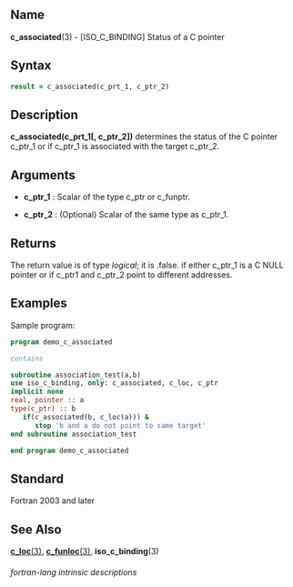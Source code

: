 ## __Name__

__c\_associated__(3) - \[ISO\_C\_BINDING\] Status of a C pointer


## __Syntax__
```fortran
result = c_associated(c_prt_1, c_ptr_2)
```
## __Description__

__c\_associated(c\_prt\_1\[, c\_ptr\_2\])__ determines the status of the
C pointer c\_ptr\_1 or if c\_ptr\_1 is associated with the target
c\_ptr\_2.

## __Arguments__

  - __c\_ptr\_1__
    : Scalar of the type c\_ptr or c\_funptr.

  - __c\_ptr\_2__
    : (Optional) Scalar of the same type as c\_ptr\_1.

## __Returns__

The return value is of type _logical_; it is .false. if either c\_ptr\_1
is a C NULL pointer or if c\_ptr1 and c\_ptr\_2 point to different
addresses.

## __Examples__

Sample program:

```fortran
program demo_c_associated

contains

subroutine association_test(a,b)
use iso_c_binding, only: c_associated, c_loc, c_ptr
implicit none
real, pointer :: a
type(c_ptr) :: b
   if(c_associated(b, c_loc(a))) &
      stop 'b and a do not point to same target'
end subroutine association_test

end program demo_c_associated
```

## __Standard__

Fortran 2003 and later

## __See Also__

[__c\_loc__(3)](C_LOC),
[__c\_funloc__(3)](C_FUNLOC),
__iso\_c\_binding__(3)

###### fortran-lang intrinsic descriptions
